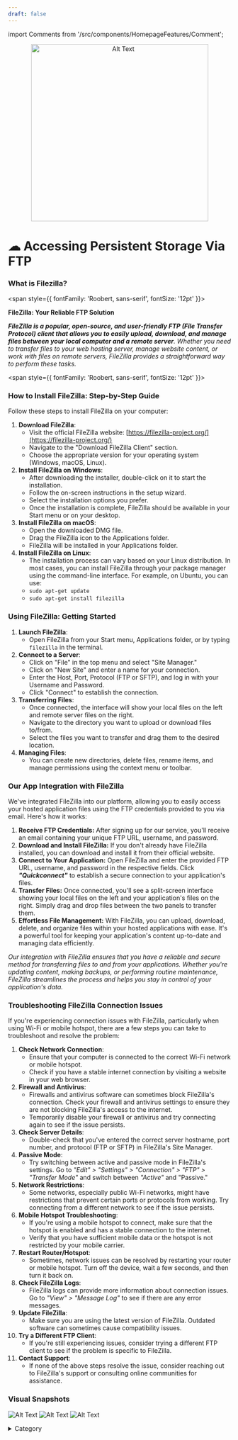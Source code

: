 ```yaml
---
draft: false
---
```

import Comments from '/src/components/HomepageFeatures/Comment'; 

<p align="center">
  <img src="/img/dcv.jpg" alt="Alt Text" width="400"/>
</p>


# ☁ Accessing Persistent Storage Via FTP

### **What is Filezilla?**

<span style={{ fontFamily: 'Roobert, sans-serif', fontSize: '12pt' }}>

**FileZilla: Your Reliable FTP Solution**

_**FileZilla is a popular, open-source, and user-friendly FTP (File Transfer Protocol) client that allows you to easily upload, download, and manage files between your local computer and a remote server**. Whether you need to transfer files to your web hosting server, manage website content, or work with files on remote servers, FileZilla provides a straightforward way to perform these tasks._

</span>


<span style={{ fontFamily: 'Roobert, sans-serif', fontSize: '12pt' }}>

### **How to Install FileZilla: Step-by-Step Guide**

Follow these steps to install FileZilla on your computer:

1. **Download FileZilla**:
   * Visit the official FileZilla website: [https://filezilla-project.org/](https://filezilla-project.org/)
   * Navigate to the "Download FileZilla Client" section.
   * Choose the appropriate version for your operating system (Windows, macOS, Linux).
2. **Install FileZilla on Windows**:
   * After downloading the installer, double-click on it to start the installation.
   * Follow the on-screen instructions in the setup wizard.
   * Select the installation options you prefer.
   * Once the installation is complete, FileZilla should be available in your Start menu or on your desktop.
3. **Install FileZilla on macOS**:
   * Open the downloaded DMG file.
   * Drag the FileZilla icon to the Applications folder.
   * FileZilla will be installed in your Applications folder.
4. **Install FileZilla on Linux**:
   * The installation process can vary based on your Linux distribution. In most cases, you can install FileZilla through your package manager using the command-line interface. For example, on Ubuntu, you can use:
   * `sudo apt-get update`
   * &#x20;`sudo apt-get install filezilla`

### **Using FileZilla: Getting Started**

1. **Launch FileZilla**:
   * Open FileZilla from your Start menu, Applications folder, or by typing `filezilla` in the terminal.
2. **Connect to a Server**:
   * Click on "File" in the top menu and select "Site Manager."
   * Click on "New Site" and enter a name for your connection.
   * Enter the Host, Port, Protocol (FTP or SFTP), and log in with your Username and Password.
   * Click "Connect" to establish the connection.
3. **Transferring Files**:
   * Once connected, the interface will show your local files on the left and remote server files on the right.
   * Navigate to the directory you want to upload or download files to/from.
   * Select the files you want to transfer and drag them to the desired location.
4. **Managing Files**:
   * You can create new directories, delete files, rename items, and manage permissions using the context menu or toolbar.

### **Our App Integration with FileZilla**

We've integrated FileZilla into our platform, allowing you to easily access your hosted application files using the FTP credentials provided to you via email. Here's how it works:

1. **Receive FTP Credentials:** After signing up for our service, you'll receive an email containing your unique FTP URL, username, and password.
2. **Download and Install FileZilla:** If you don't already have FileZilla installed, you can download and install it from their official website.
3. **Connect to Your Application:** Open FileZilla and enter the provided FTP URL, username, and password in the respective fields. Click _**"Quickconnect"**_ to establish a secure connection to your application's files.
4. **Transfer Files:** Once connected, you'll see a split-screen interface showing your local files on the left and your application's files on the right. Simply drag and drop files between the two panels to transfer them.
5. **Effortless File Management:** With FileZilla, you can upload, download, delete, and organize files within your hosted applications with ease. It's a powerful tool for keeping your application's content up-to-date and managing data efficiently.

_Our integration with FileZilla ensures that you have a reliable and secure method for transferring files to and from your applications. Whether you're updating content, making backups, or performing routine maintenance, FileZilla streamlines the process and helps you stay in control of your application's data._

### **Troubleshooting FileZilla Connection Issues**

If you're experiencing connection issues with FileZilla, particularly when using Wi-Fi or mobile hotspot, there are a few steps you can take to troubleshoot and resolve the problem:

1. **Check Network Connection**:
   * Ensure that your computer is connected to the correct Wi-Fi network or mobile hotspot.
   * Check if you have a stable internet connection by visiting a website in your web browser.
2. **Firewall and Antivirus**:
   * Firewalls and antivirus software can sometimes block FileZilla's connection. Check your firewall and antivirus settings to ensure they are not blocking FileZilla's access to the internet.
   * Temporarily disable your firewall or antivirus and try connecting again to see if the issue persists.
3. **Check Server Details**:
   * Double-check that you've entered the correct server hostname, port number, and protocol (FTP or SFTP) in FileZilla's Site Manager.
4. **Passive Mode**:
   * Try switching between active and passive mode in FileZilla's settings. Go to _"Edit" > "Settings" > "Connection" > "FTP" > "Transfer Mode"_ and switch between _"Active"_ and "Passive."
5. **Network Restrictions**:
   * Some networks, especially public Wi-Fi networks, might have restrictions that prevent certain ports or protocols from working. Try connecting from a different network to see if the issue persists.
6. **Mobile Hotspot Troubleshooting**:
   * If you're using a mobile hotspot to connect, make sure that the hotspot is enabled and has a stable connection to the internet.
   * Verify that you have sufficient mobile data or the hotspot is not restricted by your mobile carrier.
7. **Restart Router/Hotspot**:
   * Sometimes, network issues can be resolved by restarting your router or mobile hotspot. Turn off the device, wait a few seconds, and then turn it back on.
8. **Check FileZilla Logs**:
   * FileZilla logs can provide more information about connection issues. Go to _"View" > "Message Log"_ to see if there are any error messages.
9. **Update FileZilla**:
   * Make sure you are using the latest version of FileZilla. Outdated software can sometimes cause compatibility issues.
10. **Try a Different FTP Client**:
    * If you're still experiencing issues, consider trying a different FTP client to see if the problem is specific to FileZilla.
11. **Contact Support**:
    * If none of the above steps resolve the issue, consider reaching out to FileZilla's support or consulting online communities for assistance.

### Visual Snapshots

![Alt Text](/img/op.jpg)
![Alt Text](/img/o7.jpg)
![Alt Text](/img/iii.jpg)
<details>

<summary>Category</summary>

Kubernetes, cloud computing, DevOps, cloud services, hosting platform, container orchestration, cloud infrastructure, cloud deployment, cloud management, cloud technology, cloud solutions, FileZilla&#x20;

</details>

</span>


<Comments />

